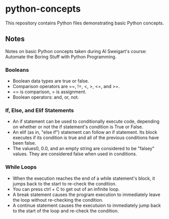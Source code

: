 # python-concepts
This repository contains Python files demonstrating basic Python concepts.

## Notes
Notes on basic Python concepts taken during Al Sweigart's course: Automate the Boring Stuff with Python Programming.

### Booleans
- Boolean data types are true or false. 
- Comparison operators are ==, !=, <, >, <=, and >=.
- == is comparison, = is assignment.
- Boolean operators: and, or, not.

### If, Else, and Elif Statements
- An if statement can be used to conditionally execute code, depending on whether or not the if statement's condition is True or False.
- An elif (as in, "else if") statement can follow an if statement. Its block executes if its condition is true and all of the previous conditions have been false.
- The values0, 0.0, and an empty string are considered to be "falsey" values. They are considered false when used in conditions. 

### While Loops
- When the execution reaches the end of a while statement's block, it jumps back to the start to re-check the condition. 
- You can press ctrl + C to get out of an infinite loop.
- A break statement causes the program execution to immediately leave the loop without re-checking the condition.
- A continue statement causes the executuion to immediately jump back to the start of the loop and re-check the condition.
